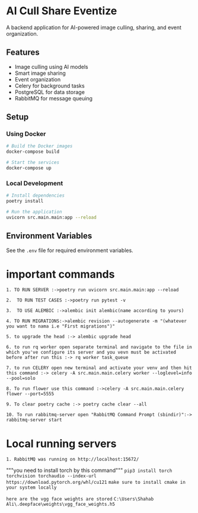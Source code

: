 # AI Cull Share Eventize

A backend application for AI-powered image culling, sharing, and event organization.

## Features

- Image culling using AI models
- Smart image sharing
- Event organization
- Celery for background tasks
- PostgreSQL for data storage
- RabbitMQ for message queuing

## Setup

### Using Docker

```bash
# Build the Docker images
docker-compose build

# Start the services
docker-compose up
```

### Local Development

```bash
# Install dependencies
poetry install

# Run the application
uvicorn src.main.main:app --reload
```

## Environment Variables

See the `.env` file for required environment variables.

# important commands 
`1. TO RUN SERVER :->poetry run uvicorn src.main.main:app --reload`

`2.  TO RUN TEST CASES :->poetry run pytest -v`

`3.  TO USE ALEMBIC :->alembic init alembic(name according to yours)`

`4. TO RUN MIGRATIONS:->alembic revision --autogenerate -m "(whatever you want to nama i.e "First migrations")"`

`5. to upgrade the head :-> alembic upgrade head`

`6. to run rq worker open separate terminal and navigate to the file in which you've configure its server and you vevn must be activated before after run this :-> rq worker task_queue`

`7. to run CELERY open new terminal and activate your venv and then hit this command :-> celery -A src.main.main.celery worker --loglevel=info --pool=solo`

`8. To run flower use this command :->celery -A src.main.main.celery flower --port=5555`

`9. To clear poetry cache :-> poetry cache clear --all`

`10. To run rabbitmq-server open "RabbitMQ Command Prompt (sbindir)":-> rabbitmq-server start`


# Local running servers
`1. RabbitMQ was running on http://localhost:15672/`

"""you need to install torch by this command"""
`pip3 install torch torchvision torchaudio --index-url https://download.pytorch.org/whl/cu121`
`make sure to install cmake in your system locally`

`here are the vgg face weights are stored`
`C:\Users\Shahab Ali\.deepface\weights\vgg_face_weights.h5`


